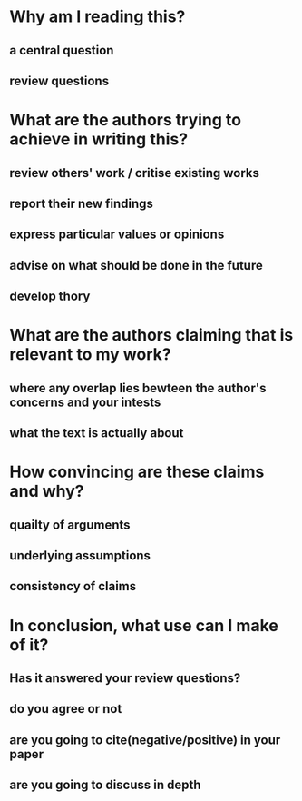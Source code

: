 # Why am I reading this?

## a central question

## review questions

# What are the authors trying to achieve in writing this?

## review others' work / critise existing works

## report their new findings

## express particular values or opinions

## advise on what should be done in the future

## develop thory

# What are the authors claiming that is relevant to my work?

## where any overlap lies bewteen the author's concerns and your intests

## what the text is actually about

# How convincing are these claims and why?

## quailty of arguments

## underlying assumptions

## consistency of claims

# In conclusion, what use can I make of it?

## Has it answered your review questions?

## do you agree or not

## are you going to cite(negative/positive) in your paper

## are you going to discuss in depth

